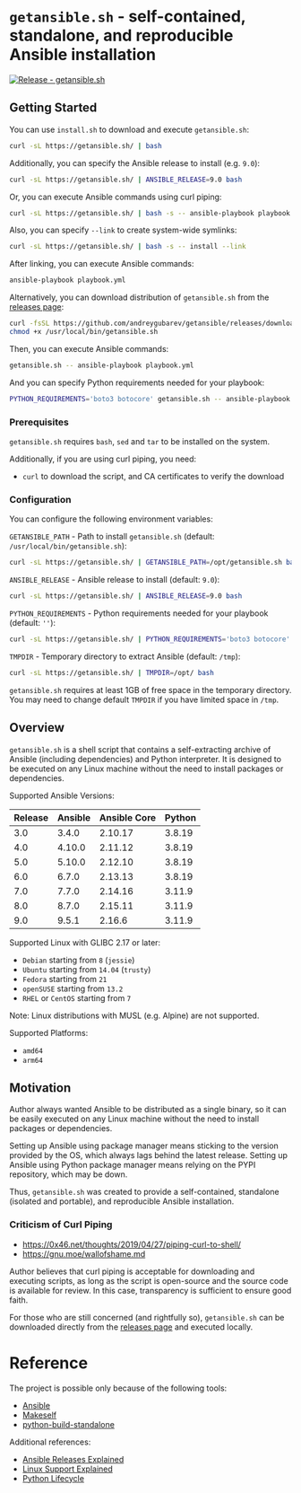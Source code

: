 # `getansible.sh` - self-contained, standalone, and reproducible Ansible installation

[![Release - getansible.sh](https://github.com/andreygubarev/getansible/actions/workflows/getansible.yml/badge.svg)](https://github.com/andreygubarev/getansible/actions/workflows/getansible.yml)

## Getting Started

You can use `install.sh` to download and execute `getansible.sh`:
```bash
curl -sL https://getansible.sh/ | bash
```

Additionally, you can specify the Ansible release to install (e.g. `9.0`):
```bash
curl -sL https://getansible.sh/ | ANSIBLE_RELEASE=9.0 bash
```

Or, you can execute Ansible commands using curl piping:
```bash
curl -sL https://getansible.sh/ | bash -s -- ansible-playbook playbook.yml
```

Also, you can specify `--link` to create system-wide symlinks:
```bash
curl -sL https://getansible.sh/ | bash -s -- install --link
```

After linking, you can execute Ansible commands:
```bash
ansible-playbook playbook.yml
```

Alternatively, you can download distribution of `getansible.sh` from the [releases page](https://github.com/andreygubarev/getansible/releases):
```bash
curl -fsSL https://github.com/andreygubarev/getansible/releases/download/v0.3.6/getansible-9.0-amd64.sh -o /usr/local/bin/getansible.sh
chmod +x /usr/local/bin/getansible.sh
```

Then, you can execute Ansible commands:
```bash
getansible.sh -- ansible-playbook playbook.yml
```

And you can specify Python requirements needed for your playbook:
```bash
PYTHON_REQUIREMENTS='boto3 botocore' getansible.sh -- ansible-playbook playbook.yml
```

### Prerequisites

`getansible.sh` requires `bash`, `sed` and `tar` to be installed on the system.

Additionally, if you are using curl piping, you need:
- `curl` to download the script, and CA certificates to verify the download


### Configuration

You can configure the following environment variables:

`GETANSIBLE_PATH` - Path to install `getansible.sh` (default: `/usr/local/bin/getansible.sh`):
```bash
curl -sL https://getansible.sh/ | GETANSIBLE_PATH=/opt/getansible.sh bash
```

`ANSIBLE_RELEASE` - Ansible release to install (default: `9.0`):
```bash
curl -sL https://getansible.sh/ | ANSIBLE_RELEASE=9.0 bash
```

`PYTHON_REQUIREMENTS` - Python requirements needed for your playbook (default: `''`):
```bash
curl -sL https://getansible.sh/ | PYTHON_REQUIREMENTS='boto3 botocore' bash -s -- ansible-playbook playbook.yml
```

`TMPDIR` - Temporary directory to extract Ansible (default: `/tmp`):
```bash
curl -sL https://getansible.sh/ | TMPDIR=/opt/ bash
```
`getansible.sh` requires at least 1GB of free space in the temporary directory. You may need to change default `TMPDIR` if you have limited space in `/tmp`.

## Overview

`getansible.sh` is a shell script that contains a self-extracting archive of Ansible (including dependencies) and Python interpreter. It is designed to be executed on any Linux machine without the need to install packages or dependencies.

Supported Ansible Versions:

| Release | Ansible | Ansible Core | Python |
|---------|---------|--------------|--------|
| 3.0     | 3.4.0   | 2.10.17      | 3.8.19 |
| 4.0     | 4.10.0  | 2.11.12      | 3.8.19 |
| 5.0     | 5.10.0  | 2.12.10      | 3.8.19 |
| 6.0     | 6.7.0   | 2.13.13      | 3.8.19 |
| 7.0     | 7.7.0   | 2.14.16      | 3.11.9 |
| 8.0     | 8.7.0   | 2.15.11      | 3.11.9 |
| 9.0     | 9.5.1   | 2.16.6       | 3.11.9 |

Supported Linux with GLIBC 2.17 or later:

- `Debian` starting from `8` (`jessie`)
- `Ubuntu` starting from `14.04` (`trusty`)
- `Fedora` starting from `21`
- `openSUSE` starting from `13.2`
- `RHEL` or `CentOS` starting from `7`

Note: Linux distributions with MUSL (e.g. Alpine) are not supported.

Supported Platforms:

- `amd64`
- `arm64`

## Motivation

Author always wanted Ansible to be distributed as a single binary, so it can be easily executed on any Linux machine without the need to install packages or dependencies.

Setting up Ansible using package manager means sticking to the version provided by the OS, which always lags behind the latest release. Setting up Ansible using Python package manager means relying on the PYPI repository, which may be down.

Thus, `getansible.sh` was created to provide a self-contained, standalone (isolated and portable), and reproducible Ansible installation.

### Criticism of Curl Piping

- https://0x46.net/thoughts/2019/04/27/piping-curl-to-shell/
- https://gnu.moe/wallofshame.md

Author believes that curl piping is acceptable for downloading and executing scripts, as long as the script is open-source and the source code is available for review. In this case, transparency is sufficient to ensure good faith.

For those who are still concerned (and rightfully so), `getansible.sh` can be downloaded directly from the [releases page](https://github.com/andreygubarev/getansible/releases) and executed locally.

# Reference

The project is possible only because of the following tools:

- [Ansible](https://www.ansible.com/)
- [Makeself](https://makeself.io/)
- [python-build-standalone](https://github.com/indygreg/python-build-standalone)

Additional references:

- [Ansible Releases Explained](https://docs.ansible.com/ansible/latest/reference_appendices/release_and_maintenance.html)
- [Linux Support Explained](https://gregoryszorc.com/docs/python-build-standalone/20220227/running.html#linux)
- [Python Lifecycle](https://devguide.python.org/versions/#versions)
